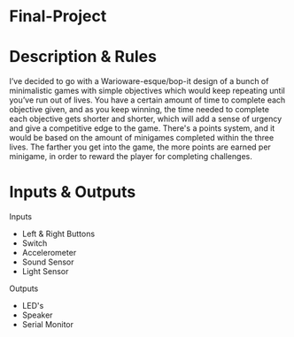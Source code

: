 # Final-Project

# Description & Rules
I’ve decided to go with a Warioware-esque/bop-it design of a bunch of minimalistic games with simple objectives which would keep repeating until you’ve run out of lives. You have a certain amount of time to complete each objective given, and as you keep winning, the time needed to complete each objective gets shorter and shorter, which will add a sense of urgency and give a competitive edge to the game. There's a points system, and it would be based on the amount of minigames completed within the three lives. The farther you get into the game, the more points are earned per minigame, in order to reward the player for completing challenges.

# Inputs & Outputs
Inputs
- Left & Right Buttons
- Switch
- Accelerometer
- Sound Sensor
- Light Sensor

Outputs
- LED's
- Speaker
- Serial Monitor
